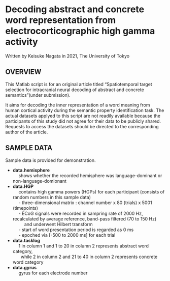 # Decoding abstract and concrete word representation from electrocorticographic high gamma activity
Written by Keisuke Nagata in 2021, The University of Tokyo


## OVERVIEW
This Matlab script is for an original article titled “Spatiotemporal target selection for intracranial neural decoding of abstract and concrete semantics”(under submission).

It aims for decoding the inner representation of a word meaning from human cortical activity during the semantic property identification task.
The actual datasets applyed to this script are not readily available because the participants of this study did not agree for their data to be publicly shared.
Requests to access the datasets should be directed to the corresponding author of the article.  


## SAMPLE DATA 
Sample data is provided for demonstration. 

* **data.hemisphere**  
&emsp; shows whether the recorded hemisphere was language-dominant or non-language-domionant  
* **data.HGP**  
&emsp; contains high gamma powers (HGPs) for each participant (consists of random numbers in this sample data)  
&emsp;  - three-dimensional matrix : channel number x 80 (trials) x 5001 (timepoints)  
&emsp;  - ECoG signals were recorded in sampring rate of 2000 Hz, recalculated by average reference, band-pass filtered (70 to 150 Hz)   
&emsp; &emsp; and underwent Hilbert transform  
&emsp;  - start of word presentation period is regarded as 0 ms   
&emsp;  - epoched via [-500 to 2000 ms] for each trial  
* **data.tasklog**  
&emsp; 1 in column 1 and 1 to 20 in column 2 represents abstract word category,  
&emsp;&ensp; while 2 in column 2 and 21 to 40 in column 2 represents concrete word category  
* **data.gyrus**  
&emsp; gyrus for each electrode number
